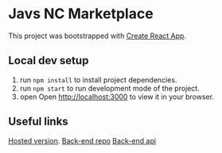 # Javs NC Marketplace

This project was bootstrapped with [Create React App](https://github.com/facebook/create-react-app).

## Local dev setup

1. run `npm install` to install project dependencies.
2. run `npm start` to run development mode of the project. 
3. open Open [http://localhost:3000](http://localhost:3000) to view it in your browser.

## Useful links

[Hosted version](https://google.com).
[Back-end repo](https://github.com/jawaadshahid/javs_nc_games)
[Back-end api](https://javs-nc-games.herokuapp.com/api)